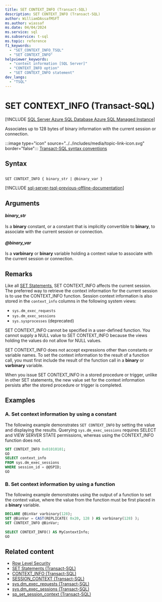 ```yaml
---
title: SET CONTEXT_INFO (Transact-SQL)
description: SET CONTEXT_INFO (Transact-SQL)
author: WilliamDAssafMSFT
ms.author: wiassaf
ms.date: 04/04/2024
ms.service: sql
ms.subservice: t-sql
ms.topic: reference
f1_keywords:
  - "SET_CONTEXT_INFO_TSQL"
  - "SET CONTEXT_INFO"
helpviewer_keywords:
  - "context information [SQL Server]"
  - "CONTEXT_INFO option"
  - "SET CONTEXT_INFO statement"
dev_langs:
  - "TSQL"
---
```


# SET CONTEXT_INFO (Transact-SQL)

[!INCLUDE [SQL Server Azure SQL Database Azure SQL Managed Instance](../../includes/applies-to-version/sql-asdb-asdbmi.md)]

Associates up to 128 bytes of binary information with the current session or connection. 
  
:::image type="icon" source="../../includes/media/topic-link-icon.svg" border="false"::: [Transact-SQL syntax conventions](../../t-sql/language-elements/transact-sql-syntax-conventions-transact-sql.md)  
  
## Syntax
  
```syntaxsql
  
SET CONTEXT_INFO { binary_str | @binary_var }  
```  
  
[!INCLUDE [sql-server-tsql-previous-offline-documentation](../../includes/sql-server-tsql-previous-offline-documentation.md)]

## Arguments

#### *binary_str*  
 Is a **binary** constant, or a constant that is implicitly convertible to **binary**, to associate with the current session or connection.  
  
#### *@binary_var*
 Is a **varbinary** or **binary** variable holding a context value to associate with the current session or connection.  
  
## Remarks

 Like all [SET Statements](../../t-sql/statements/set-statements-transact-sql.md), SET CONTEXT_INFO affects the current session. The preferred way to retrieve the context information for the current session is to use the CONTEXT_INFO function. Session context information is also stored in the `context_info` columns in the following system views:  
  
-   `sys.dm_exec_requests`
-   `sys.dm_exec_sessions`
-   `sys.sysprocesses` (deprecated)
  
 SET CONTEXT_INFO cannot be specified in a user-defined function. You cannot supply a NULL value to SET CONTEXT_INFO because the views holding the values do not allow for NULL values.  
  
 SET CONTEXT_INFO does not accept expressions other than constants or variable names. To set the context information to the result of a function call, you must first include the result of the function call in a **binary** or **varbinary** variable.  
  
 When you issue SET CONTEXT_INFO in a stored procedure or trigger, unlike in other SET statements, the new value set for the context information persists after the stored procedure or trigger is completed.  
  
## Examples
  
### <a id="a-setting-context-information-by-using-a-constant"></a> A. Set context information by using a constant

 The following example demonstrates `SET CONTEXT_INFO` by setting the value and displaying the results. Querying `sys.dm_exec_sessions` requires SELECT and VIEW SERVER STATE permissions, whereas using the CONTEXT_INFO function does not.  
  
```sql
SET CONTEXT_INFO 0x01010101;  
GO  
SELECT context_info   
FROM sys.dm_exec_sessions  
WHERE session_id = @@SPID;  
GO  
```  
  
### <a id="b-setting-context-information-by-using-a-function"></a> B. Set context information by using a function

 The following example demonstrates using the output of a function to set the context value, where the value from the function must be first placed in a **binary** variable.  
  
```sql
DECLARE @BinVar varbinary(128);  
SET @BinVar = CAST(REPLICATE( 0x20, 128 ) AS varbinary(128) );  
SET CONTEXT_INFO @BinVar;  
  
SELECT CONTEXT_INFO() AS MyContextInfo;  
GO  
```  
  
## Related content

- [Row Level Security](../../relational-databases/security/row-level-security.md)
- [SET Statements (Transact-SQL)](../../t-sql/statements/set-statements-transact-sql.md)
- [CONTEXT_INFO (Transact-SQL)](../../t-sql/functions/context-info-transact-sql.md)
- [SESSION_CONTEXT (Transact-SQL)](../../t-sql/functions/session-context-transact-sql.md)
- [sys.dm_exec_requests (Transact-SQL)](../../relational-databases/system-dynamic-management-views/sys-dm-exec-requests-transact-sql.md)
- [sys.dm_exec_sessions (Transact-SQL)](../../relational-databases/system-dynamic-management-views/sys-dm-exec-sessions-transact-sql.md)
- [sp_set_session_context (Transact-SQL)](../../relational-databases/system-stored-procedures/sp-set-session-context-transact-sql.md)
